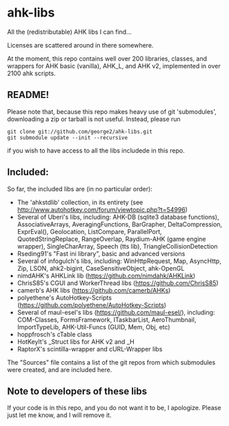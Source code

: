 # ahk-libs
All the (redistributable) AHK libs I can find...

Licenses are scattered around in there somewhere.

At the moment, this repo contains well over 200 libraries, classes, and
wrappers for AHK basic (vanilla), AHK\_L, and AHK v2, implemented in over
2100 ahk scripts.

## README!
Please note that, because this repo makes heavy use of git 'submodules',
downloading a zip or tarball is not useful. Instead, please run

    git clone git://github.com/george2/ahk-libs.git
    git submodule update --init --recursive

if you wish to have access to all the libs includede in this repo.


## Included:
So far, the included libs are (in no particular order):
* The 'ahkstdlib' collection, in its entirety (see
  http://www.autohotkey.com/forum/viewtopic.php?t=54996)
* Several of Uberi's libs, including: 
  AHK-DB (sqlite3 database functions), 
  AssociativeArrays, 
  AveragingFunctions, 
  BarGrapher, 
  DeltaCompression, 
  ExprEval(), 
  Geolocation, 
  ListCompare, 
  ParallelPort, 
  QuotedStringReplace, 
  RangeOverlap, 
  Raydium-AHK (game engine wrapper), 
  SingleCharArray, 
  Speech (tts lib), 
  TriangleCollisionDetection
* Rseding91's "Fast ini library", basic and advanced versions
* Several of infogulch's libs, including:
  WinHttpRequest, 
  Map, 
  AsyncHttp, 
  Zip, 
  LSON, 
  ahk2-bigint, 
  CaseSensitiveObject, 
  ahk-OpenGL
* nimdAHK's AHKLink lib (https://github.com/nimdahk/AHKLink)
* ChrisS85's CGUI and WorkerThread libs (https://github.com/ChrisS85)
* camerb's AHK libs (https://github.com/camerb/AHKs)
* polyethene's AutoHotkey-Scripts (https://github.com/polyethene/AutoHotkey-Scripts)
* Several of maul-esel's libs (https://github.com/maul-esel/), including:
  COM-Classes, 
  FormsFramework, 
  ITaskbarList, 
  AeroThumbnail, 
  ImportTypeLib, 
  AHK-Util-Funcs (GUID, Mem, Obj, etc)
* hoppfrosch's cTable class
* HotKeyIt's _Struct libs for AHK v2 and _H
* RaptorX's scintilla-wrapper and cURL-Wrapper libs


The "Sources" file contains a list of the git repos from which
submodules were created, and are included here. 

## Note to developers of these libs
If your code is in this repo, and you do not want it to be, I apologize. 
Please just let me know, and I will remove it.
